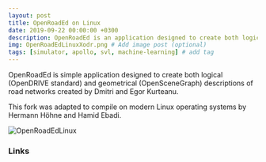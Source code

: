 ```yaml
---
layout: post
title: OpenRoadEd on Linux
date: 2019-09-22 00:00:00 +0300
description: OpenRoadEd is an application designed to create both logical (OpenDRIVE standard) and geometrical (OpenSceneGraph) descriptions of road networks 
img: OpenRoadEdLinuxXodr.png # Add image post (optional)
tags: [simulator, apollo, svl, machine-learning] # add tag
---
```


OpenRoadEd is simple application designed to create both logical (OpenDRIVE standard) and geometrical (OpenSceneGraph) descriptions of road networks created by Dmitri and Egor Kurteanu.

This fork was adapted to compile on modern Linux operating systems by Hermann Höhne and Hamid Ebadi.

![OpenRoadEdLinux]({{https://github.com/ebadi/OpenRoadEd/}}/assets/img/OpenRoadEdLinuxXodr.png)


### Links
 
[OpenRoadEd on Linux]:  http://av-test-challenge.org
[VALU3S research project]:   https://valu3s.eu
[SVL end-to-end autonomous vehicle simulation platform]: https://www.svlsimulator.com
[The Apollo open autonomous driving platform]: https://apollo.auto
